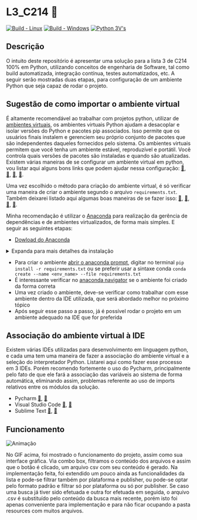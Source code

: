 # L3_C214 :snake:
[![Build - Linux](https://github.com/NathanRibeiroC/L3_C214/actions/workflows/build-linux.yaml/badge.svg)](https://github.com/NathanRibeiroC/L3_C214/actions/workflows/build-linux.yaml)
[![Build - Windows](https://github.com/NathanRibeiroC/L3_C214/actions/workflows/build-windows.yaml/badge.svg)](https://github.com/NathanRibeiroC/L3_C214/actions/workflows/build-windows.yaml)
[![Python 3V's](https://img.shields.io/badge/python-3.9-blue.svg)](https://www.python.org/downloads/release/python-360/)

## Descrição 

O intuito deste repositório é apresentar uma solução para a lista 3 de C214 100% em Python, utilizando conceitos de engenharia de Software, tal como build automatizada, integração contínua, testes automatizados, etc.
A seguir serão mostradas duas etapas, para configuração de um ambiente Python que seja capaz de rodar o projeto.

## Sugestão de como importar o ambiente virtual

É altamente recomendável ao trabalhar com projetos python, utilizar de [ambientes virtuais](https://csguide.cs.princeton.edu/software/virtualenv), os ambientes virtuais Python ajudam a desacoplar e isolar versões do Python e pacotes pip associados. Isso permite que os usuários finais instalem e gerenciem seu próprio conjunto de pacotes que são independentes daqueles fornecidos pelo sistema. Os ambientes virtuais permitem que você tenha um ambiente estável, reproduzível e portátil. Você controla quais versões de pacotes são instaladas e quando são atualizadas.
Existem várias maneiras de se configurar um ambiente virtual em python, vou listar aqui alguns bons links que podem ajudar nessa configuração: [:link:](https://docs.python.org/3/library/venv.html), [:link:](https://realpython.com/lessons/creating-virtual-environment/), [:link:](https://towardsdatascience.com/virtual-environments-for-absolute-beginners-what-is-it-and-how-to-create-one-examples-a48da8982d4b), [:link:](https://conda.io/projects/conda/en/latest/user-guide/tasks/manage-environments.html).

Uma vez escolhido o método para criação do ambiente virtual, é só verificar uma maneira de criar o ambiente segundo o arquivo  `requirements.txt`. Também deixarei listado aqui algumas boas maneiras de se fazer isso: [:link:](https://developer.akamai.com/blog/2017/06/21/how-building-virtual-python-environment), [:link:](https://gist.github.com/luiscape/19d2d73a8c7b59411a2fb73a697f5ed4), [:link:](https://www.jetbrains.com/help/pycharm/managing-dependencies.html), [:link:](https://www.codegrepper.com/code-examples/python/conda+create+requirements.txt).

Minha recomendação é utilizar o [Anaconda](https://conda.io/projects/conda/en/latest/index.html) para realização da gerência de dependências e de ambientes virtualizados, de forma mais simples. E seguir as seguintes etapas:

- [Dowload do Anaconda](https://www.anaconda.com/products/individual)

<details>
  <summary> Expanda para mais detalhes da instalação </summary>
  
  ## Siga esses passos para instalar corretamente
  1. Ao executar o .exe baixado esta tela de instalação aparecerá a priori, pode clicar em "Next".
  <p align="center">
  <img width="460" height="300" src="https://user-images.githubusercontent.com/80288857/137563463-b7b0c16a-0f95-410b-ba77-5fbd2ffdd5c7.png">
  </p>
  2. Pode concordar com os termos e clicar em "I agree"
  <p align="center">
  <img width="460" height="300" src="https://user-images.githubusercontent.com/80288857/137563617-58f08695-f702-4930-a57a-ff3e2828cfc5.png">
  </p>
  3. É interessante clicar em "Just Me"
  <p align="center">
  <img width="460" height="300" src="https://user-images.githubusercontent.com/80288857/137563781-66177e59-b3d1-4493-865c-9d7e5cb37b75.png">
  </p>
  4. É muito importante instalar o Anaconda em ProgramData ou qualquer diretório que não tenha espaço, uma vez que esse fato pode ocasionar em problemas, ao tentar associar o interpretador do python presente no ambiente virtual Anaconda à alguma IDE, porém o caminho mais utilizado para instalação é a pasta ProgramData.
  <p align="center">
  <img width="460" height="300" src="https://user-images.githubusercontent.com/80288857/137563978-8a973682-bedd-49d7-a5df-49f3c8e472e1.png">
  </p>
  5. É muito interessante selecionar as duas opções, primeiro pelo fato de que adicionar o Anaconda às variáveis de sistema do Windows, vai permitir usar o CONDA direto do terminal da IDE e do cmd Windows. E segundo pelo fato de configurar o interpretador do Anaconda como padrão pode facilitar na configuração do interpretador em algumas IDEs, não é o caso do Pycharm que é a IDE sugerida e que em breve será abordado como fazer a configuração do interpretador nele.
  <p align="center">
  <img width="460" height="300" src="https://user-images.githubusercontent.com/80288857/137564214-fc854c0c-e5ef-48bb-aeb6-bb52b3c5351b.png">
  </p>
  6. Espere terminar a instalação, cique em "Next". 
  <p align="center">
  <img width="460" height="300" src="https://user-images.githubusercontent.com/80288857/137564757-2609ef04-9a3c-4b79-a70e-8c084c4d2441.png">
  </p>
  7. Clique em "Finish".
  <p align="center">
  <img width="460" height="300" src="https://user-images.githubusercontent.com/80288857/137564847-523096a1-9980-45d9-bdef-e5e71599740d.png">
  </p>
</details>

- Para criar o ambiente [abrir o anaconda prompt](https://stackoverflow.com/questions/47914980/how-to-access-anaconda-command-prompt-in-windows-10-64-bit/55545141#:~:text=Go%20with%20the%20mouse%20to,%22Anaconda%20Prompt%22%20will%20open.), digitar no terminal `pip install -r requirements.txt` ou se preferir usar a sintaxe conda `conda create --name <env_name> --file requirements.txt`
- É interessante verificar no [anaconda navigator](https://docs.anaconda.com/anaconda/navigator/getting-started/) se o ambiente foi criado da forma correta
- Uma vez criado o ambiente, deve-se verificar como trabalhar com esse ambiente dentro da IDE utilizada, que será abordado melhor no próximo tópico
- Após seguir esse passo a passo, já é possível rodar o projeto em um ambiente adequado na IDE que for preferida

## Associação do ambiente virtual à IDE

Existem várias IDEs utilizadas para desenvolvimento em linguagem python, e cada uma tem uma maneira de fazer a associação do ambiente virtual e a seleção do interpretador Python. Listarei aqui como fazer esse processo em 3 IDEs. Porém recomendo fortemente o uso do Pycharm, principalmente pelo fato de que ele fará a associação das variáveis ao sistema de forma automática, eliminando assim, problemas referente ao uso de imports relativos entre os módulos da solução.
- Pycharm [:link:](https://www.jetbrains.com/help/pycharm/conda-support-creating-conda-virtual-environment.html), [:link:](https://www.jetbrains.com/help/pycharm/configuring-python-interpreter.html)
- Visual Studio Code [:link:](https://medium.com/@joaolggross/como-configurar-o-vs-code-com-anaconda-e-jupyter-notebooks-b05258bf65c1), [:link:](https://code.visualstudio.com/docs/python/environments)
- Sublime Text [:link:](https://docs.anaconda.com/anaconda/user-guide/tasks/integration/sublime/), [:link:](http://damnwidget.github.io/anaconda/anaconda_settings/)

## Funcionamento

![Animação](https://user-images.githubusercontent.com/80288857/137222805-89ee24c0-9659-4ab1-a5a6-691969ba627b.gif)

No GIF acima, foi mostrado o funcionamento do projeto, assim como sua interface gráfica. Via combo box, filtramos o conteúdo dos arquivos e assim que o botão é clicado, um arquivo csv com seu conteúdo é gerado. Na implementação feita, foi extendido um pouco ainda as funcionalidades da lista e pode-se filtrar também por plataforma e publisher, ou pode-se optar pelo formato padrão e filtrar só por plataforma ou só por publisher.
Se caso uma busca já tiver sido efetuada e outra for efetuada em seguida, o arquivo .csv é substituído pelo conteúdo da busca mais recente, porém isto foi apenas conveniente para implementação e para não ficar ocupando a pasta resources com muitos arquivos.






